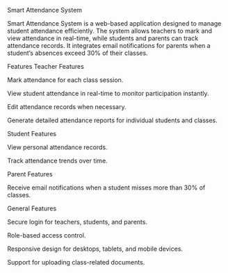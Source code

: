 Smart Attendance System

Smart Attendance System is a web-based application designed to manage student attendance efficiently. The system allows teachers to mark and view attendance in real-time, while students and parents can track attendance records. It integrates email notifications for parents when a student’s absences exceed 30% of their classes.

Features
Teacher Features

Mark attendance for each class session.

View student attendance in real-time to monitor participation instantly.

Edit attendance records when necessary.

Generate detailed attendance reports for individual students and classes.

Student Features

View personal attendance records.

Track attendance trends over time.

Parent Features

Receive email notifications when a student misses more than 30% of classes.

General Features

Secure login for teachers, students, and parents.

Role-based access control.

Responsive design for desktops, tablets, and mobile devices.

Support for uploading class-related documents.
